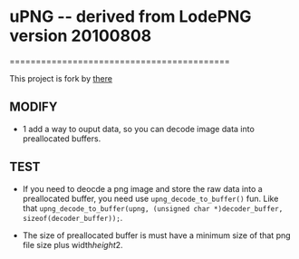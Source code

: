 # uPNG -- derived from LodePNG version 20100808
==========================================
 
This project is fork by [there]()

## MODIFY
- 1 add a way to ouput data, so you can decode image data into preallocated buffers.

## TEST

- If you need to deocde a png image and store the raw data into a preallocated buffer, you need use `upng_decode_to_buffer()` fun. Like that `upng_decode_to_buffer(upng, (unsigned char *)decoder_buffer, sizeof(decoder_buffer));`.

- The size of preallocated buffer is must have a minimum size of that png file size plus width*height*2. 
